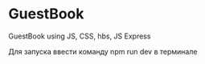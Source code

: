 # GuestBook
GuestBook using JS, CSS, hbs, JS Express

Для запуска ввести команду npm run dev в терминале
